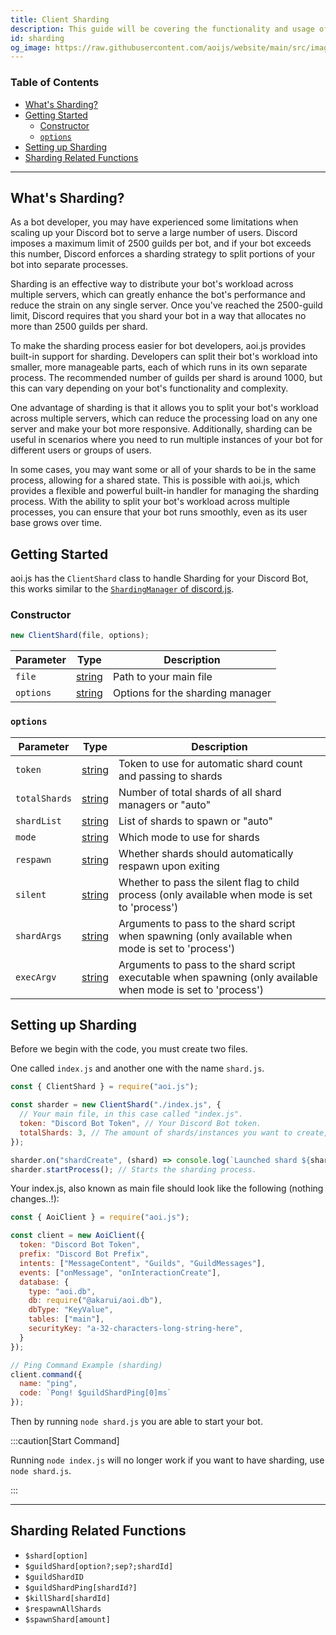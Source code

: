 ```yaml
---
title: Client Sharding
description: This guide will be covering the functionality and usage of client sharding.
id: sharding
og_image: https://raw.githubusercontent.com/aoijs/website/main/src/images/og/9.png
---
```


<!-- omit from toc -->
### Table of Contents

- [What's Sharding?](#whats-sharding)
- [Getting Started](#getting-started)
  - [Constructor](#constructor)
  - [`options`](#options)
- [Setting up Sharding](#setting-up-sharding)
- [Sharding Related Functions](#sharding-related-functions)

---

## What's Sharding?

As a bot developer, you may have experienced some limitations when scaling up your Discord bot to serve a large number of users. Discord imposes a maximum limit of 2500 guilds per bot, and if your bot exceeds this number, Discord enforces a sharding strategy to split portions of your bot into separate processes.

Sharding is an effective way to distribute your bot's workload across multiple servers, which can greatly enhance the bot's performance and reduce the strain on any single server. Once you've reached the 2500-guild limit, Discord requires that you shard your bot in a way that allocates no more than 2500 guilds per shard.

To make the sharding process easier for bot developers, aoi.js provides built-in support for sharding. Developers can split their bot's workload into smaller, more manageable parts, each of which runs in its own separate process. The recommended number of guilds per shard is around 1000, but this can vary depending on your bot's functionality and complexity.

One advantage of sharding is that it allows you to split your bot's workload across multiple servers, which can reduce the processing load on any one server and make your bot more responsive. Additionally, sharding can be useful in scenarios where you need to run multiple instances of your bot for different users or groups of users.

In some cases, you may want some or all of your shards to be in the same process, allowing for a shared state. This is possible with aoi.js, which provides a flexible and powerful built-in handler for managing the sharding process. With the ability to split your bot's workload across multiple processes, you can ensure that your bot runs smoothly, even as its user base grows over time.

## Getting Started

aoi.js has the `ClientShard` class to handle Sharding for your Discord Bot, this works similar to the [`ShardingManager` of discord.js](https://old.discordjs.dev/#/docs/discord.js/14.13.0/class/ShardingManager).

### Constructor

```js
new ClientShard(file, options);
```

| Parameter |                                               Type                                                | Description                      |
| --------- | :-----------------------------------------------------------------------------------------------: | -------------------------------- |
| `file`    | [string](https://developer.mozilla.org/en-US/docs/Web/JavaScript/Reference/Global_Objects/String) | Path to your main file           |
| `options` | [string](https://developer.mozilla.org/en-US/docs/Web/JavaScript/Reference/Global_Objects/String) | Options for the sharding manager |

### `options`

| Parameter     |                                               Type                                                | Description                                                                                                   |
| ------------- | :-----------------------------------------------------------------------------------------------: | ------------------------------------------------------------------------------------------------------------- |
| `token`       | [string](https://developer.mozilla.org/en-US/docs/Web/JavaScript/Reference/Global_Objects/String) | Token to use for automatic shard count and passing to shards                                                  |
| `totalShards` | [string](https://developer.mozilla.org/en-US/docs/Web/JavaScript/Reference/Global_Objects/String) | Number of total shards of all shard managers or "auto"                                                        |
| `shardList`   | [string](https://developer.mozilla.org/en-US/docs/Web/JavaScript/Reference/Global_Objects/String) | List of shards to spawn or "auto"                                                                             |
| `mode`        | [string](https://developer.mozilla.org/en-US/docs/Web/JavaScript/Reference/Global_Objects/String) | Which mode to use for shards                                                                                  |
| `respawn`     | [string](https://developer.mozilla.org/en-US/docs/Web/JavaScript/Reference/Global_Objects/String) | Whether shards should automatically respawn upon exiting                                                      |
| `silent`      | [string](https://developer.mozilla.org/en-US/docs/Web/JavaScript/Reference/Global_Objects/String) | Whether to pass the silent flag to child process (only available when mode is set to 'process')               |
| `shardArgs`   | [string](https://developer.mozilla.org/en-US/docs/Web/JavaScript/Reference/Global_Objects/String) | Arguments to pass to the shard script when spawning (only available when mode is set to 'process')            |
| `execArgv`    | [string](https://developer.mozilla.org/en-US/docs/Web/JavaScript/Reference/Global_Objects/String) | Arguments to pass to the shard script executable when spawning (only available when mode is set to 'process') |

## Setting up Sharding

Before we begin with the code, you must create two files.

One called `index.js` and another one with the name `shard.js`.

```js title="shard.js"
const { ClientShard } = require("aoi.js");

const sharder = new ClientShard("./index.js", {
  // Your main file, in this case called "index.js".
  token: "Discord Bot Token", // Your Discord Bot token.
  totalShards: 3, // The amount of shards/instances you want to create, in this case three.
});

sharder.on("shardCreate", (shard) => console.log(`Launched shard ${shard.id}`)); // Used for debugging, can be removed.
sharder.startProcess(); // Starts the sharding process.
```

Your index.js, also known as main file should look like the following (nothing changes..!):

```js title="index.js"
const { AoiClient } = require("aoi.js");

const client = new AoiClient({
  token: "Discord Bot Token",
  prefix: "Discord Bot Prefix",
  intents: ["MessageContent", "Guilds", "GuildMessages"],
  events: ["onMessage", "onInteractionCreate"],
  database: {
    type: "aoi.db",
    db: require("@akarui/aoi.db"),
    dbType: "KeyValue",
    tables: ["main"],
    securityKey: "a-32-characters-long-string-here",
  }
});

// Ping Command Example (sharding)
client.command({
  name: "ping",
  code: `Pong! $guildShardPing[0]ms`
});
```

Then by running `node shard.js` you are able to start your bot.

:::caution[Start Command]

Running `node index.js` will no longer work if you want to have sharding, use `node shard.js`.

:::

---

## Sharding Related Functions

- `$shard[option]`
- `$guildShard[option?;sep?;shardId]`
- `$guildShardID`
- `$guildShardPing[shardId?]`
- `$killShard[shardId]`
- `$respawnAllShards`
- `$spawnShard[amount]`
